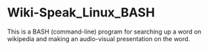 # Wiki-Speak_Linux_BASH
This is a BASH (command-line) program for searching up a word on wikipedia and making an audio-visual presentation on the word.
